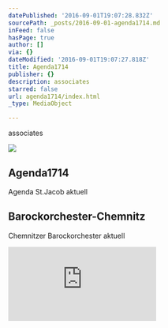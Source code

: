 ```yaml
---
datePublished: '2016-09-01T19:07:28.832Z'
sourcePath: _posts/2016-09-01-agenda1714.md
inFeed: false
hasPage: true
author: []
via: {}
dateModified: '2016-09-01T19:07:27.818Z'
title: Agenda1714
publisher: {}
description: associates
starred: false
url: agenda1714/index.html
_type: MediaObject

---
```

associates

<article style=""><img src="https://s3-us-west-2.amazonaws.com/the-grid-img/p/ae8e75b1ef8661a70b15db52f0cd033a0fae7244.jpg" /><h1>Agenda1714</h1><p>Agenda St.Jacob aktuell</p></article>

<article style=""><h1>Barockorchester-Chemnitz</h1><p>Chemnitzer Barockorchester aktuell</p></article>

![](https://imgflo.herokuapp.com/graph/2b2431f8e7ba7b0/8156b99c0b5994c4692600fb68f223ec/croprotate.php?cropheight=252&cropwidth=585&degrees=0&input=http%3A%2F%2Fwww.theater-plauen-zwickau.de%2Fshow_image.php%3Fimg%3D11604%26size%3D4&x=24&y=0)